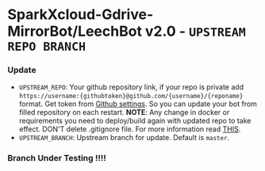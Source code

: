 # SparkXcloud-Gdrive-MirrorBot/LeechBot v2.0 - `UPSTREAM REPO BRANCH`

### Update
- `UPSTREAM_REPO`: Your github repository link, if your repo is private add `https://username:{githubtoken}@github.com/{username}/{reponame}` format. Get token from [Github settings](https://github.com/settings/tokens). So you can update your bot from filled repository on each restart. **NOTE**: Any change in docker or requirements you need to deploy/build again with updated repo to take effect. DON'T delete .gitignore file. For more information read [THIS](https://github.com/Spark-X-Cloud/SparkXcloud-Gdrive-MirrorBot/tree/master#upstream-repo-recommended).
- `UPSTREAM_BRANCH`: Upstream branch for update. Default is `master`.

### Branch Under Testing !!!!
